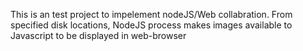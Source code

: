 This is an test project to impelement nodeJS/Web collabration.
From specified disk locations, NodeJS process makes images available to Javascript to be displayed in web-browser
